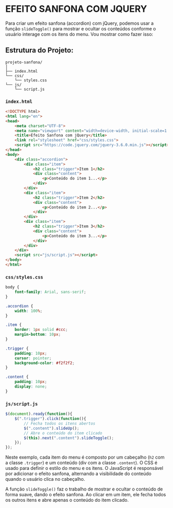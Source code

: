 # EFEITO SANFONA COM JQUERY
Para criar um efeito sanfona (accordion) com jQuery, podemos usar a função `slideToggle()` para mostrar e ocultar os conteúdos conforme o usuário interage com os itens do menu. Vou mostrar como fazer isso:

## Estrutura do Projeto:
```
projeto-sanfona/
│
├── index.html
└── css/
    └── styles.css
└── js/
    └── script.js
```

### `index.html`
```html
<!DOCTYPE html>
<html lang="en">
<head>
    <meta charset="UTF-8">
    <meta name="viewport" content="width=device-width, initial-scale=1.0">
    <title>Efeito Sanfona com jQuery</title>
    <link rel="stylesheet" href="css/styles.css">
    <script src="https://code.jquery.com/jquery-3.6.0.min.js"></script>
</head>
<body>
    <div class="accordion">
        <div class="item">
            <h2 class="trigger">Item 1</h2>
            <div class="content">
                <p>Conteúdo do item 1...</p>
            </div>
        </div>
        <div class="item">
            <h2 class="trigger">Item 2</h2>
            <div class="content">
                <p>Conteúdo do item 2...</p>
            </div>
        </div>
        <div class="item">
            <h2 class="trigger">Item 3</h2>
            <div class="content">
                <p>Conteúdo do item 3...</p>
            </div>
        </div>
    </div>
    <script src="js/script.js"></script>
</body>
</html>
```

### `css/styles.css`
```css
body {
    font-family: Arial, sans-serif;
}

.accordion {
    width: 100%;
}

.item {
    border: 1px solid #ccc;
    margin-bottom: 10px;
}

.trigger {
    padding: 10px;
    cursor: pointer;
    background-color: #f2f2f2;
}

.content {
    padding: 10px;
    display: none;
}
```

### `js/script.js`
```javascript
$(document).ready(function(){
    $(".trigger").click(function(){
        // Fecha todos os itens abertos
        $(".content").slideUp();
        // Abre o conteúdo do item clicado
        $(this).next(".content").slideToggle();
    });
});
```

Neste exemplo, cada item do menu é composto por um cabeçalho (`h2` com a classe `.trigger`) e um conteúdo (div com a classe `.content`). O CSS é usado para definir o estilo do menu e os itens. O JavaScript é responsável por adicionar o efeito sanfona, alternando a visibilidade do conteúdo quando o usuário clica no cabeçalho.

A função `slideToggle()` faz o trabalho de mostrar e ocultar o conteúdo de forma suave, dando o efeito sanfona. Ao clicar em um item, ele fecha todos os outros itens e abre apenas o conteúdo do item clicado.